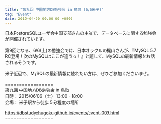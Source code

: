 ```yaml
---
title: "第九回 中国地方DB勉強会 in 鳥取 (6/6米子)"
tag: "Event"
date: 2015-04-30 00:00:00 +0900
---
```


日本PostgreSQLユーザ会中国支部さんの主催で、データベースに関する勉強会が開催されています。<br>
<br>
第9回となる、6/6(土)の勉強会では、日本オラクルの梶山さんが、『MySQL 5.7 RC登場！次のMySQLはここが違うっ！』と題して、MySQLの最新情報をお話されるそうです。<br>
<br>
米子近辺で、MySQLの最新情報に触れたい方は、ぜひご参加くださいませ。<br>
<br>
=================<br>
第九回 中国地方DB勉強会 in 鳥取<br>
日時： 2015/06/06（土） 13:00 - 18:00 <br>
会場： 米子駅から徒歩５分程度の場所<br>
<br>
https://dbstudychugoku.github.io/events/event-009.html<br>
=================<br>
<br>
<br>
<br>
